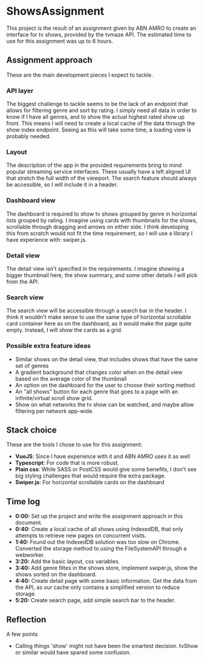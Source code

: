 # ShowsAssignment

This project is the result of an assignment given by ABN AMRO
to create an interface for tv shows, provided by the tvmaze API.
The estimated time to use for this assignment was up to 6 hours.

## Assignment approach

These are the main development pieces I expect to tackle.

### API layer

The biggest challenge to tackle seems to be the lack of an
endpoint that allows for filtering genre and sort by rating. I
simply need all data in order to know if I have all genres, 
and to show the actual highest rated show up front. This means
I will need to create a local cache of the data through the show
index endpoint. Seeing as this will take some time, a loading view
is probably needed.

### Layout

The description of the app in the provided requirements bring
to mind popular streaming service interfaces. These usually have
a left aligned UI that stretch the full width of the viewport.
The search feature should always be accessible, so I will include
it in a header.

### Dashboard view

The dashboard is required to show tv shows grouped by genre in
horizontal lists grouped by rating. I imagine using cards with 
thumbnails for the shows, scrollable through dragging and arrows
on either side. I think developing this from scratch would not 
fit the time requirement, so I will use a library I have 
experience with: swiper.js.

### Detail view

The detail view isn't specified in the requirements. I imagine
showing a bigger thumbnail here, the show summary, and some other
details I will pick from the API.

### Search view

The search view will be accessible through a search bar in the 
header. I think it wouldn't make sense to use the same type of
horizontal scrollable card container here as on the dashboard,
as it would make the page quite empty. Instead, I will show
the cards as a grid.

### Possible extra feature ideas

- Similar shows on the detail view, that includes shows that have the same set of genres
- A gradient background that changes color when on the detail view based on the average color of the thumbnail
- An option on the dashboard for the user to choose their sorting method
- An "all shows" button for each genre that goes to a page with an infinite/virtual scroll show grid.
- Show on what networks the tv show can be watched, and maybe allow filtering per network app-wide.

## Stack choice

These are the tools I chose to use for this assignment:

* **VueJS**: Since I have experience with it and ABN AMRO uses it as well
* **Typescript**: For code that is more robust.
* **Plain css**: While SASS or PostCSS would give some benefits, I don't see big styling challenges that would require the extra package.
* **Swiper.js**: For horizontal scrollable cards on the dashboard

## Time log

* **0:00:** Set up the project and write the assignment approach in this document.
* **0:40:** Create a local cache of all shows using IndexedDB, that only attempts to retrieve new pages on concurrent visits.
* **1:40:** Found out the IndexedDB solution was too slow on Chrome. Converted the storage method to using the FileSystemAPI through a webworker.
* **3:20:** Add the basic layout, css variables.
* **3:40:** Add genre filtes in the shows store, implement swiper.js, show the shows sorted on the dashboard.
* **4:40:** Create detail page with some basic information. Get the data from the API, as our cache only contains a simplified version to reduce storage.
* **5:20:** Create search page, add simple search bar to the header.


## Reflection

A few points

* Calling things 'show' might not have been the smartest decision. tvShow or similar would have spared some confusion.